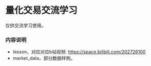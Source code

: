 # 量化交易交流学习

仅供交流学习使用。


### 内容说明

- lesson，对应对应b站视频: https://space.bilibili.com/202726100
- market_data，部分数据样例。



